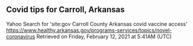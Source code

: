 ## Covid tips for Carroll, Arkansas

Yahoo Search for 'site:gov Carroll County Arkansas covid vaccine access'
https://www.healthy.arkansas.gov/programs-services/topics/novel-coronavirus
Retrieved on Friday, February 12, 2021 at 5:41AM (UTC)